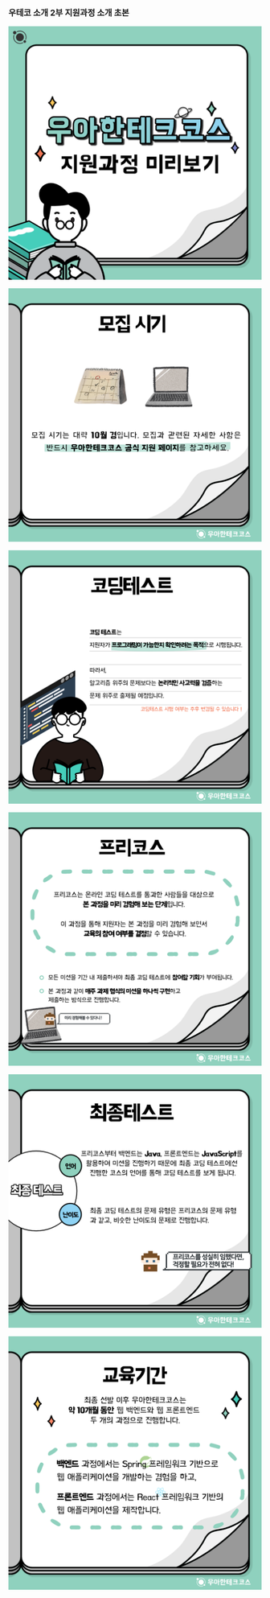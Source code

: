 ### 우테코 소개 2부 지원과정 소개 초본

![](/2부%20지원과정%20소개/001.png)

![](/2부%20지원과정%20소개/002.png)

![](/2부%20지원과정%20소개/003.png)

![](/2부%20지원과정%20소개/004.png)

![](/2부%20지원과정%20소개/005.png)

![](/2부%20지원과정%20소개/006.png)
